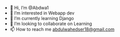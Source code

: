 - 👋 Hi, I’m @Abdwa1
- 👀 I’m interested in Webapp dev
- 🌱 I’m currently learning Django
- 💞️ I’m looking to collaborate on Learning
- 📫 How to reach me abdulwahedser18@gmail.com

<!---
Abdwa1/Abdwa1 is a ✨ special ✨ repository because its `README.md` (this file) appears on your GitHub profile.
You can click the Preview link to take a look at your changes.
--->
